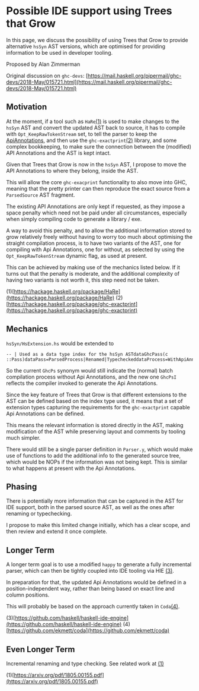 # Possible IDE support using Trees that Grow


In this page, we discuss the possibility of using Trees that Grow to provide alternative `hsSyn` AST versions, which are optimised for providing information to be used in developer tooling.
 


Proposed by Alan Zimmerman


Original discussion on `ghc-devs`: [https://mail.haskell.org/pipermail/ghc-devs/2018-May/015721.html](https://mail.haskell.org/pipermail/ghc-devs/2018-May/015721.html)

## Motivation


At the moment, if a tool such as `HaRe`[(1)](implementing-trees-that-grow/ide-support#) is used to make changes to the `hsSyn` AST and convert the updated AST back to source, it has to compile with `Opt_KeepRawTokenStream` set, to tell the parser to keep the [ApiAnnotations](api-annotations), and then use the `ghc-exactprint`[(2)](implementing-trees-that-grow/ide-support#) library, and some complex bookkeeping, to make sure the connection between the (modified) API Annotations and the AST is kept intact.


Given that Trees that Grow is now in the `hsSyn` AST, I propose to move the API Annotations to where they belong, inside the AST.


This will allow the core `ghc-exacprint` functionality to also move into GHC, meaning that the pretty printer can then reproduce the exact source from a `ParsedSource` AST fragment.


The existing API Annotations are only kept if requested, as they impose a space penalty which need not be paid under all circumstances, especially when simply compiling code to generate a library / exe.


A way to avoid this penalty, and to allow the additional information stored to grow relatively freely without having to worry too much about optimising the straight compilation process, is to have two variants of the AST, one for compiling with Api Annotations, one for without, as selected by using the `Opt_KeepRawTokenStream` dynamic flag, as used at present.


This can be achieved by making use of the mechanics listed below. If it turns out that the penalty is moderate, and the additional complexity of having two variants is not worth it, this step need not be taken.

(1)[https://hackage.haskell.org/package/HaRe](https://hackage.haskell.org/package/HaRe)
(2)[https://hackage.haskell.org/package/ghc-exactprint](https://hackage.haskell.org/package/ghc-exactprint)

## Mechanics

`hsSyn/HsExtension.hs` would be extended to

```
-- | Used as a data type index for the hsSyn ASTdataGhcPass(c ::Pass)dataPass=ParsedProcess|Renamed|TypecheckeddataProcess=WithApiAnnotations|WithoutApiAnnotationstypeGhcPs=GhcPass('Parsed'WithoutApiAnnotations)typeGhcPsI=GhcPass('Parsed'WithApiAnnotations)
```


So the current `GhcPs` synonym would still indicate the (normal) batch compilation process without Api Annotations, and the new one `GhcPsI` reflects the compiler invoked to generate the Api Annotations.


Since the key feature of Trees that Grow is that different extensions to the AST can be defined based on the index type used, it means that a set of extension types capturing the requirements for the `ghc-exactprint` capable Api Annotations can be defined.


This means the relevant information is stored directly in the AST, making modification of the AST while preserving layout and comments by tooling much simpler.


There would still be a single parser definition in `Parser.y`, which would make use of functions to add the additional info to the generated source tree, which would be NOPs if the information was not being kept. This is similar to what happens at present with the Api Annotations.

## Phasing


There is potentially more information that can be captured in the AST for IDE support, both in the parsed source AST, as well as the ones after renaming or typechecking.


I propose to make this limited change initially, which has a clear scope, and then review and extend it once complete.

## Longer Term


A longer term goal is to use a modified `happy` to generate a fully incremental parser, which can then be tightly coupled into IDE tooling via HIE [(3)](implementing-trees-that-grow/ide-support#).


In preparation for that, the updated Api Annotations would be defined in a position-independent way, rather than being based on exact line and column positions.


This will probably be based on the approach currently taken in `Coda`[(4)](implementing-trees-that-grow/ide-support#).

(3)[https://github.com/haskell/haskell-ide-engine](https://github.com/haskell/haskell-ide-engine)
(4)[https://github.com/ekmett/coda](https://github.com/ekmett/coda)

## Even Longer Term


Incremental renaming and type checking.  See related work at [(1)](implementing-trees-that-grow/ide-support#)

(1)[https://arxiv.org/pdf/1805.00155.pdf](https://arxiv.org/pdf/1805.00155.pdf)